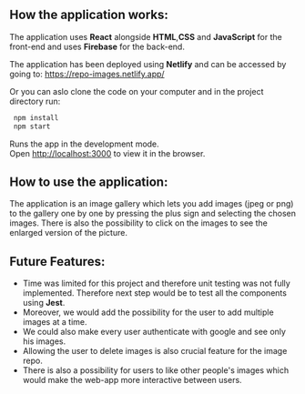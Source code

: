 ## How the application works:
The application uses **React** alongside **HTML**,**CSS** and **JavaScript** for the front-end and uses **Firebase** for the back-end. 

The application has been deployed using **Netlify** and can be accessed by going to: https://repo-images.netlify.app/ 

Or you can aslo clone the code on your computer and in the project directory run:

```bash 
 npm install
 npm start
```
Runs the app in the development mode.<br />
Open [http://localhost:3000](http://localhost:3000) to view it in the browser.

## How to use the application:
The application is an image gallery which lets you add images (jpeg or png) to the gallery one by one by pressing the plus sign and selecting the chosen images. There is also the possibility to click on the images to see the enlarged version of the picture.

## Future Features:
-  Time was limited for this project and therefore unit testing was not fully implemented. Therefore next step would be to test all the components using **Jest**.
- Moreover, we would add the possibility for the user to add multiple images at a time.
- We could also make every user authenticate with google and see only his images. 
- Allowing the user to delete images is also crucial feature for the image repo.
- There is also a possibility for users to like other people's images which would make the web-app more interactive between users.



